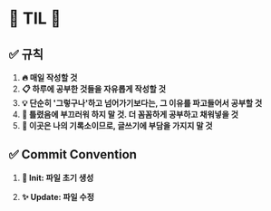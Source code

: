 # 🎯 TIL 🎯

## ✅ 규칙

1. **🔥 매일 작성할 것**
2. **📋 하루에 공부한 것들을 자유롭게 작성할 것**
3. **💡 단순히 '그렇구나'하고 넘어가기보다는, 그 이유를 파고들어서 공부할 것**
4. **🐛 틀렸음에 부끄러워 하지 말 것. 더 꼼꼼하게 공부하고 채워넣을 것**
5. **🎨 이곳은 나의 기록소이므로, 글쓰기에 부담을 가지지 말 것**

## ✅ Commit Convention

1. **📌 Init: 파일 초기 생성**

2. **✨ Update: 파일 수정**
